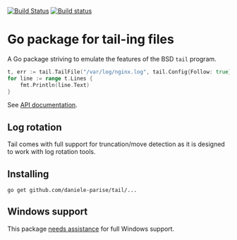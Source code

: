 [![Build Status](https://travis-ci.org/hpcloud/tail.svg)](https://travis-ci.org/hpcloud/tail)
[![Build status](https://ci.appveyor.com/api/projects/status/vrl3paf9md0a7bgk/branch/master?svg=true)](https://ci.appveyor.com/project/Nino-K/tail/branch/master)

# Go package for tail-ing files

A Go package striving to emulate the features of the BSD `tail` program. 

```Go
t, err := tail.TailFile("/var/log/nginx.log", tail.Config{Follow: true})
for line := range t.Lines {
    fmt.Println(line.Text)
}
```

See [API documentation](http://godoc.org/github.com/daniele-parise/tail).

## Log rotation

Tail comes with full support for truncation/move detection as it is
designed to work with log rotation tools.

## Installing

    go get github.com/daniele-parise/tail/...

## Windows support

This package [needs assistance](https://github.com/daniele-parise/tail/labels/Windows) for full Windows support.
